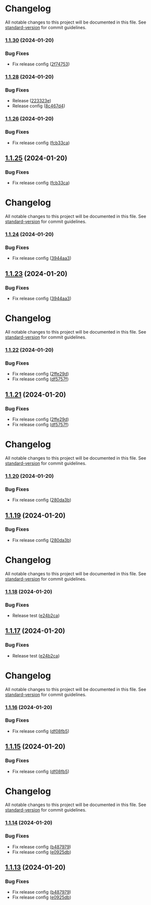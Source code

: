 # Changelog

All notable changes to this project will be documented in this file. See [standard-version](https://github.com/conventional-changelog/standard-version) for commit guidelines.

### [1.1.30](https://github.com/ranohii/ddd-ts-core/compare/v1.1.28...v1.1.30) (2024-01-20)


### Bug Fixes

* Fix release config ([2f74753](https://github.com/ranohii/ddd-ts-core/commit/2f7475315a506616cf2ba0fe9a28ecdfa9507dd2))

### [1.1.28](https://github.com/ranohii/ddd-ts-core/compare/v1.1.26...v1.1.28) (2024-01-20)


### Bug Fixes

* Release ([223323e](https://github.com/ranohii/ddd-ts-core/commit/223323e8cfa8179a2565efb1376204c9c5b2d9f2))
* Release config ([8c467d4](https://github.com/ranohii/ddd-ts-core/commit/8c467d46cf410fa8c105a6f75a40f1ce7930a583))

### [1.1.26](https://github.com/ranohii/ddd-ts-core/compare/v1.1.24...v1.1.26) (2024-01-20)


### Bug Fixes

* Fix release config ([fcb33ca](https://github.com/ranohii/ddd-ts-core/commit/fcb33cac4572a741461e01837412b314def39c4b))

## [1.1.25](https://github.com/ranohii/ddd-ts-core/compare/v1.1.24...v1.1.25) (2024-01-20)


### Bug Fixes

* Fix release config ([fcb33ca](https://github.com/ranohii/ddd-ts-core/commit/fcb33cac4572a741461e01837412b314def39c4b))

# Changelog

All notable changes to this project will be documented in this file. See [standard-version](https://github.com/conventional-changelog/standard-version) for commit guidelines.

### [1.1.24](https://github.com/ranohii/ddd-ts-core/compare/v1.1.22...v1.1.24) (2024-01-20)


### Bug Fixes

* Fix release config ([3944aa3](https://github.com/ranohii/ddd-ts-core/commit/3944aa3407babd21831252c1297875d352a30512))

## [1.1.23](https://github.com/ranohii/ddd-ts-core/compare/v1.1.22...v1.1.23) (2024-01-20)


### Bug Fixes

* Fix release config ([3944aa3](https://github.com/ranohii/ddd-ts-core/commit/3944aa3407babd21831252c1297875d352a30512))

# Changelog

All notable changes to this project will be documented in this file. See [standard-version](https://github.com/conventional-changelog/standard-version) for commit guidelines.

### [1.1.22](https://github.com/ranohii/ddd-ts-core/compare/v1.1.20...v1.1.22) (2024-01-20)


### Bug Fixes

* Fix release config ([2ffe29d](https://github.com/ranohii/ddd-ts-core/commit/2ffe29d8659c9795dc7caae5849efbdfd841afdb))
* Fix release config ([df5757f](https://github.com/ranohii/ddd-ts-core/commit/df5757fcccc9bc5490268ad0608ded3ec03230da))

## [1.1.21](https://github.com/ranohii/ddd-ts-core/compare/v1.1.20...v1.1.21) (2024-01-20)


### Bug Fixes

* Fix release config ([2ffe29d](https://github.com/ranohii/ddd-ts-core/commit/2ffe29d8659c9795dc7caae5849efbdfd841afdb))
* Fix release config ([df5757f](https://github.com/ranohii/ddd-ts-core/commit/df5757fcccc9bc5490268ad0608ded3ec03230da))

# Changelog

All notable changes to this project will be documented in this file. See [standard-version](https://github.com/conventional-changelog/standard-version) for commit guidelines.

### [1.1.20](https://github.com/ranohii/ddd-ts-core/compare/v1.1.18...v1.1.20) (2024-01-20)


### Bug Fixes

* Fix release config ([280da3b](https://github.com/ranohii/ddd-ts-core/commit/280da3b5d7684b85b3a5de1fd034a01d82f0cf05))

## [1.1.19](https://github.com/ranohii/ddd-ts-core/compare/v1.1.18...v1.1.19) (2024-01-20)


### Bug Fixes

* Fix release config ([280da3b](https://github.com/ranohii/ddd-ts-core/commit/280da3b5d7684b85b3a5de1fd034a01d82f0cf05))

# Changelog

All notable changes to this project will be documented in this file. See [standard-version](https://github.com/conventional-changelog/standard-version) for commit guidelines.

### [1.1.18](https://github.com/ranohii/ddd-ts-core/compare/v1.1.16...v1.1.18) (2024-01-20)


### Bug Fixes

* Release test ([e24b2ca](https://github.com/ranohii/ddd-ts-core/commit/e24b2ca075086fa27a2ea3af8d56cd41ca0214cd))

## [1.1.17](https://github.com/ranohii/ddd-ts-core/compare/v1.1.16...v1.1.17) (2024-01-20)


### Bug Fixes

* Release test ([e24b2ca](https://github.com/ranohii/ddd-ts-core/commit/e24b2ca075086fa27a2ea3af8d56cd41ca0214cd))

# Changelog

All notable changes to this project will be documented in this file. See [standard-version](https://github.com/conventional-changelog/standard-version) for commit guidelines.

### [1.1.16](https://github.com/ranohii/ddd-ts-core/compare/v1.1.14...v1.1.16) (2024-01-20)


### Bug Fixes

* Fix release config ([df08fb5](https://github.com/ranohii/ddd-ts-core/commit/df08fb565f899e31d502c414ce3b27f63ee05316))

## [1.1.15](https://github.com/ranohii/ddd-ts-core/compare/v1.1.14...v1.1.15) (2024-01-20)


### Bug Fixes

* Fix release config ([df08fb5](https://github.com/ranohii/ddd-ts-core/commit/df08fb565f899e31d502c414ce3b27f63ee05316))

# Changelog

All notable changes to this project will be documented in this file. See [standard-version](https://github.com/conventional-changelog/standard-version) for commit guidelines.

### [1.1.14](https://github.com/ranohii/ddd-ts-core/compare/v1.1.12...v1.1.14) (2024-01-20)


### Bug Fixes

* Fix release config ([b487979](https://github.com/ranohii/ddd-ts-core/commit/b4879792ceab53af5b994b3de232dba7b9485cbe))
* Fix release config ([e0925db](https://github.com/ranohii/ddd-ts-core/commit/e0925db82cac49b88533214342c230c8be5273c3))

## [1.1.13](https://github.com/ranohii/ddd-ts-core/compare/v1.1.12...v1.1.13) (2024-01-20)


### Bug Fixes

* Fix release config ([b487979](https://github.com/ranohii/ddd-ts-core/commit/b4879792ceab53af5b994b3de232dba7b9485cbe))
* Fix release config ([e0925db](https://github.com/ranohii/ddd-ts-core/commit/e0925db82cac49b88533214342c230c8be5273c3))
